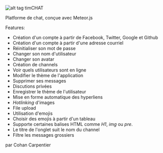 ![alt tag](http://i.imgur.com/DDRlMrd.png) timCHAT

Platforme de chat, conçue avec Meteor.js

Features:
* Création d'un compte à partir de Facebook, Twitter, Google et Github
* Création d'un compte à partir d'une adresse courriel
* Réinitialiser son mot de passe
* Changer son nom d'utilisateur
* Changer son avatar
* Création de channels
* Voir quels utilisateurs sont en ligne
* Modifier le thème de l'application
* Supprimer ses messages
* Discutions privées
* Enregistrer le thème de l'utilisateur
* Mise en forme automatique des hyperliens
* *Hotlinking* d'images
* File upload
* Utilisation d'emojis
* Choisir des emojis à partir d'un tableau
* Supporte certaines balises HTML comme *H1*, *img* ou *pre*.
* Le titre de l'onglet suit le nom du channel
* Filtre les messages grossiers

par Cohan Carpentier
